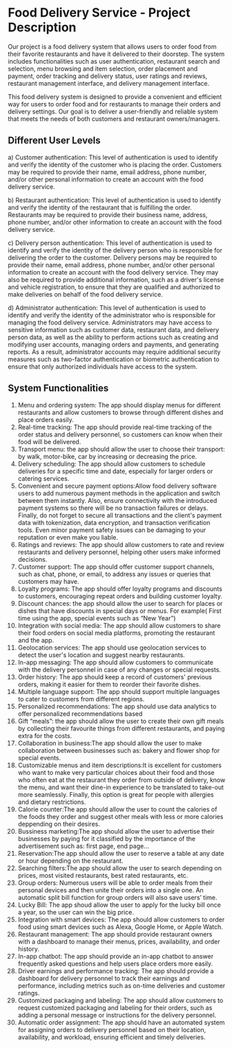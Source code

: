 # Food Delivery Service - Project Description

Our project is a food delivery system that allows users to order food from their favorite restaurants and have it delivered to their doorstep. The system includes functionalities such as user authentication, restaurant search and selection, menu browsing and item selection, order placement and payment, order tracking and delivery status, user ratings and reviews, restaurant management interface, and delivery management interface.

This food delivery system is designed to provide a convenient and efficient way for users to order food and for restaurants to manage their orders and delivery settings. Our goal is to deliver a user-friendly and reliable system that meets the needs of both customers and restaurant owners/managers.

## Different User Levels
a) Customer authentication: This level of authentication is used to identify and verify the identity of the customer who is placing the order. Customers may be required to provide their name, email address, phone number, and/or other personal information to create an account with the food delivery service.

b) Restaurant authentication: This level of authentication is used to identify and verify the identity of the restaurant that is fulfilling the order. Restaurants may be required to provide their business name, address, phone number, and/or other information to create an account with the food delivery service.

c) Delivery person authentication: This level of authentication is used to identify and verify the identity of the delivery person who is responsible for delivering the order to the customer. Delivery persons may be required to provide their name, email address, phone number, and/or other personal information to create an account with the food delivery service. They may also be required to provide additional information, such as a driver's license and vehicle registration, to ensure that they are qualified and authorized to make deliveries on behalf of the food delivery service.

d) Administrator authentication: This level of authentication is used to identify and verify the identity of the administrator who is responsible for managing the food delivery service. Administrators may have access to sensitive information such as customer data, restaurant data, and delivery person data, as well as the ability to perform actions such as creating and modifying user accounts, managing orders and payments, and generating reports. As a result, administrator accounts may require additional security measures such as two-factor authentication or biometric authentication to ensure that only authorized individuals have access to the system.

## System Functionalities 
1) Menu and ordering system: The app should display menus for different restaurants and allow customers to browse through different dishes and place orders easily.
2) Real-time tracking: The app should provide real-time tracking of the order status and delivery personnel, so customers can know when their food will be delivered.
3) Transport menu: the app should allow the user to choose their transport: by walk, motor-bike, car by increasing or decreasing the price.
4) Delivery scheduling: The app should allow customers to schedule deliveries for a specific time and date, especially for larger orders or catering services.
5) Convenient and secure payment options:Allow food delivery software users to add numerous payment methods in the application and switch between them instantly. Also, ensure connectivity with the introduced payment systems so there will be no transaction failures or delays. Finally, do not forget to secure all transactions and the client's payment data with tokenization, data encryption, and transaction verification tools. Even minor payment safety issues can be damaging to your reputation or even make you liable.
6) Ratings and reviews: The app should allow customers to rate and review restaurants and delivery personnel, helping other users make informed decisions.
7) Customer support: The app should offer customer support channels, such as chat, phone, or email, to address any issues or queries that customers may have.
8) Loyalty programs: The app should offer loyalty programs and discounts to customers, encouraging repeat orders and building customer loyalty. 
9) Discount chances: the app should allow the user to search for places or dishes that have discounts in special days or menus. For example( First time using the app, special events such as “New Year”)
10) Integration with social media: The app should allow customers to share their food orders on social media platforms, promoting the restaurant and the app.
11) Geolocation services: The app should use geolocation services to detect the user's location and suggest nearby restaurants.
12) In-app messaging: The app should allow customers to communicate with the delivery personnel in case of any changes or special requests.
13) Order history: The app should keep a record of customers' previous orders, making it easier for them to reorder their favorite dishes.
14) Multiple language support: The app should support multiple languages to cater to customers from different regions.
15) Personalized recommendations: The app should use data analytics to offer personalized recommendations based
16) Gift “meals”: the app should allow the user to create their own gift meals by collecting their favourite things from different restaurants, and paying extra for the costs.
17) Collaboration in business:The app should allow the user to make collaboration between businesses such as: bakery and flower shop for special events.
18) Customizable menus and item descriptions:It is excellent for customers who want to make very particular choices about their food and those who often eat at the restaurant they order from outside of delivery, know the menu, and want their dine-in experience to be translated to take-out more seamlessly. Finally, this option is great for people with allergies and dietary restrictions.
19) Calorie counter:The app should allow the user to count the calories of the foods they order and suggest other meals with less or more calories deppending on their desires.
20) Bussiness marketing:The app should allow the user to advertise their businesses by paying for it classified by the importance of the advertisement such as: first page, end page…
21) Reservation:The app should allow the user to reserve a table at any date or hour depending on the restaurant.
22) Searching filters:The app should allow the user to search depending on prices, most visited restaurants, best rated restaurants, etc.
23) Group orders: Numerous users will be able to order meals from their personal devices and then unite their orders into a single one. An automatic split bill function for group orders will also save users’ time.
24) Lucky Bill: The app shoud allow the user to apply for the lucky bill once a year, so the user can win the big price.
25) Integration with smart devices: The app should allow customers to order food using smart devices such as Alexa, Google Home, or Apple Watch.
26) Restaurant management: The app should provide restaurant owners with a dashboard to manage their menus, prices, availability, and order history.
27) In-app chatbot: The app should provide an in-app chatbot to answer frequently asked questions and help users place orders more easily.
28) Driver earnings and performance tracking: The app should provide a dashboard for delivery personnel to track their earnings and performance, including metrics such as on-time deliveries and customer ratings.
29) Customized packaging and labeling: The app should allow customers to request customized packaging and labeling for their orders, such as adding a personal message or instructions for the delivery personnel.
30) Automatic order assignment: The app should have an automated system for assigning orders to delivery personnel based on their location, availability, and workload, ensuring efficient and timely deliveries.


